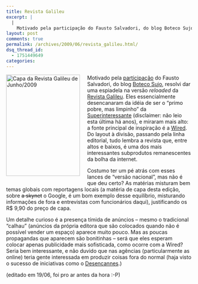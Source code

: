 ```yaml
---
title: Revista Galileu
excerpt: |
  |
    Motivado pela participação do Fausto Salvadori, do blog Boteco Sujo, resolvi dar uma espiadela na versão reloaded da Revista Galileu. Eles essencialmente desencanaram da idéia de ser o "primo pobre, mas limpinho" da Superinteressante (disclaimer: não leio esta última há...
layout: post
comments: true
permalink: /archives/2009/06/revista_galileu.html/
dsq_thread_id:
  - 1751449649
categories:
---
```

<span class="mt-enclosure mt-enclosure-image"><img title="Capa da Revista Galileu de Junho/2009" src="//chester.me/archives/img/mt/2009/06/18/img/galileu.jpg" width="200" height="275" class="mt-image-left" style="float: left; margin: 0 20px 20px 0;" /></span>Motivado pela [participação][1] do Fausto Salvadori, do blog [Boteco Sujo][2], resolvi dar uma espiadela na versão *reloaded* da [Revista Galileu][3]. Eles essencialmente desencanaram da idéia de ser o &#8220;primo pobre, mas limpinho&#8221; da [Superinteressante][4] (disclaimer: não leio esta última há anos), e miraram mais alto: a fonte principal de inspiração é a [Wired][5]. Do layout à divisão, passando pela linha editorial, tudo lembra a revista que, entre altos e baixos, é uma dos mais interessantes subprodutos remanescentes da bolha da internet.

Costumo ter um pé atrás com esses lances de &#8220;versão nacional&#8221;, mas não é que deu certo? As matérias misturam bem temas globais com reportagens locais (a matéria de capa desta edição, sobre <strike>a skynet</strike> o Google, é um bom exemplo desse equilíbrio, misturando informações de fora e entrevistas com funcionários daqui), justificando os R$ 9,90 do preço de capa.

Um detalhe curioso é a presença tímida de anúncios &#8211; mesmo o tradicional &#8220;calhau&#8221; (anúncios da própria editora que são colocados quando não é possível vender um espaço) aparece muito pouco. Mas as poucas propagandas que aparecem são bonitinhas &#8211; será que eles esperam colocar apenas publicidade mais sofisticada, como ocorre com a Wired? Seria bem interessante, e não duvido que nas agências (particularmente as online) teria gente interessada em produzir coisas fora do normal (haja visto o sucesso de iniciativas como o [Desencannes][6].)

(editado em 19/06, foi pro ar antes da hora :-P)

 [1]: http://www.botecosujo.net/2009/05/spam-malaria.html
 [2]: http://www.botecosujo.net/
 [3]: http://revistagalileu.globo.com/
 [4]: http://super.abril.com.br/
 [5]: http://www.wired.com/
 [6]: http://www.desencannes.com/perolas/midia_impressa.php

